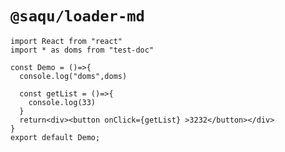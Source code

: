 # `@saqu/loader-md`

```tsx mdx:preview
import React from "react"
import * as doms from "test-doc"

const Demo = ()=>{
  console.log("doms",doms)

  const getList = ()=>{
    console.log(33)
  }
  return<div><button onClick={getList} >3232</button></div>
}
export default Demo;

```
